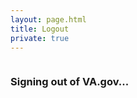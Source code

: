 ```yaml
---
layout: page.html
title: Logout
private: true
---
```


<div class="main home" role="main">
  <div class="section main-menu">
    <div class="row">
      <div class="small-12 columns">
        <div class="csp-inline-patch-logout">
        <h3>Signing out of VA.gov...</h3>
        </div>
      </div>
    </div>
  </div>
</div>

<script>
  window.sessionStorage.removeItem('authReturnUrl');
  window.sessionStorage.removeItem('shouldRedirectExpiredSession');
  window.localStorage.removeItem('hasSession');
  window.localStorage.removeItem('sessionExpiration');
  window.localStorage.removeItem('userFirstName');
  window.location = '/';
</script>
